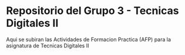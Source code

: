 # Repositorio del Grupo 3 - Tecnicas Digitales II
Aqui se subiran las Actividades de Formacion Practica (AFP) para la asignatura de Tecnicas Digitales II
